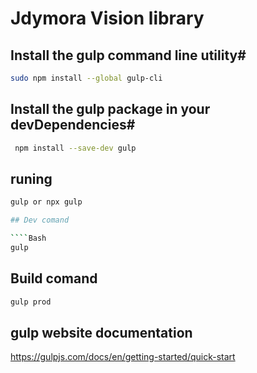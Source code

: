 # Jdymora Vision library

## Install the gulp command line utility#
````Bash
sudo npm install --global gulp-cli
````
## Install the gulp package in your devDependencies#
````Bash
 npm install --save-dev gulp
````
## runing 
````Bash 
gulp or npx gulp

## Dev comand

````Bash 
gulp
````
## Build comand

````Bash 
gulp prod
````
## gulp website documentation
https://gulpjs.com/docs/en/getting-started/quick-start



 